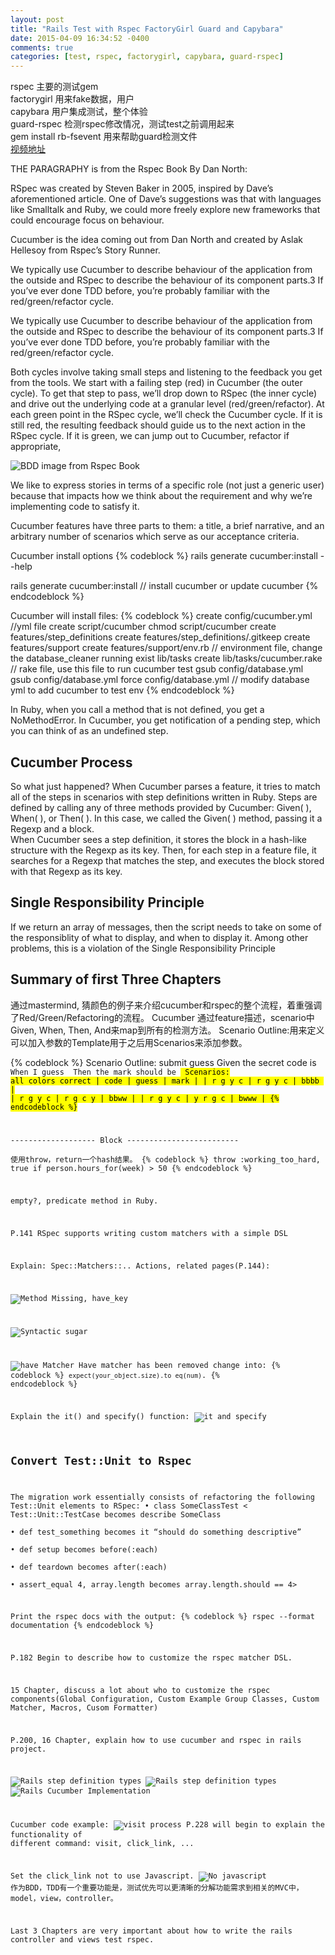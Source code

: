 ```yaml
---
layout: post
title: "Rails Test with Rspec FactoryGirl Guard and Capybara"
date: 2015-04-09 16:34:52 -0400
comments: true
categories: [test, rspec, factorygirl, capybara, guard-rspec]
---
```


rspec                   主要的测试gem   
factorygirl             用来fake数据，用户  
capybara                用户集成测试，整个体验  
guard-rspec             检测rspec修改情况，测试test之前调用起来  
gem install rb-fsevent  用来帮助guard检测文件  
[视频地址](http://railscasts.com/episodes/275-how-i-test)

THE PARAGRAPHY is from the Rspec Book By Dan North:

RSpec was created by Steven Baker in 2005, inspired by Dave’s aforementioned
article. One of Dave’s suggestions was that with languages
like Smalltalk and Ruby, we could more freely explore new frameworks
that could encourage focus on behaviour.  

Cucumber is the idea coming out from Dan North and created by Aslak Hellesoy from Rspec’s
Story Runner.       

We typically use Cucumber to describe behaviour of the application
from the outside and RSpec to describe the behaviour of its component
parts.3 If you’ve ever done TDD before, you’re probably familiar with
the red/green/refactor cycle.  

We typically use Cucumber to describe behaviour of the application
from the outside and RSpec to describe the behaviour of its component
parts.3 If you’ve ever done TDD before, you’re probably familiar with
the red/green/refactor cycle.  

Both cycles involve taking small steps and listening to the feedback
you get from the tools. We start with a failing step (red) in Cucumber
(the outer cycle). To get that step to pass, we’ll drop down to RSpec
(the inner cycle) and drive out the underlying code at a granular level
(red/green/refactor).
At each green point in the RSpec cycle, we’ll check the Cucumber cycle.
If it is still red, the resulting feedback should guide us to the next action
in the RSpec cycle. If it is green, we can jump out to Cucumber, refactor
if appropriate,  

![BDD image from Rspec Book](http://s3.postimg.org/o40nfkyy9/bdd.png)  

We like to express
stories in terms of a specific role (not just a generic user) because that
impacts how we think about the requirement and why we’re implementing
code to satisfy it.  

Cucumber features have three parts to them: a title, a brief narrative,
and an arbitrary number of scenarios which serve as our acceptance
criteria.  

Cucumber install options
{% codeblock %}
rails generate cucumber:install --help

rails generate cucumber:install                 // install cucumber or update cucumber
{% endcodeblock %}

Cucumber will install files:
{% codeblock %}
 create  config/cucumber.yml                    //yml file
 create  script/cucumber
 chmod  script/cucumber
 create  features/step_definitions
 create  features/step_definitions/.gitkeep
 create  features/support
 create  features/support/env.rb                // environment file, change the database_cleaner running
 exist  lib/tasks
 create  lib/tasks/cucumber.rake                // rake file, use this file to run cucumber test
 gsub  config/database.yml
 gsub  config/database.yml
 force  config/database.yml                     // modify database yml to add cucumber to test env
{% endcodeblock %}

In Ruby, when you call
a method that is not defined, you get a NoMethodError. In Cucumber,
you get notification of a pending step, which you can think of as an
undefined step.  

## Cucumber Process
So what just happened? When Cucumber parses a feature, it tries
to match all of the steps in scenarios with step definitions written in
Ruby. Steps are defined by calling any of three methods provided by
Cucumber: Given( ), When( ), or Then( ). In this case, we called the Given( )
method, passing it a Regexp and a block.  
When Cucumber sees a step definition, it stores the block in a hash-like
structure with the Regexp as its key. Then, for each step in a feature
file, it searches for a Regexp that matches the step, and executes the
block stored with that Regexp as its key.  


## Single Responsibility Principle
If we return an array of messages, then the script needs to take on some
of the responsiblity of what to display, and when to display it. Among
other problems, this is a violation of the Single Responsibility Principle  

## Summary of first Three Chapters

通过mastermind, 猜颜色的例子来介绍cucumber和rspec的整个流程，着重强调了Red/Green/Refactoring的流程。
Cucumber 通过feature描述，scenario中Given, When, Then, And来map到所有的检测方法。
Scenario Outline:用来定义可以加入参数的Template用于之后用Scenarios来添加参数。  

{% codeblock %}
Scenario Outline: submit guess
Given the secret code is <code>
When I guess <guess>
Then the mark should be <mark>
Scenarios: all colors correct
| code    | guess   | mark |
| r g y c | r g y c | bbbb |
| r g y c | r g c y | bbww |
| r g y c | y r g c | bwww |
{% endcodeblock %}

------------------- Block -------------------------  
使用throw，return一个hash结果。
{% codeblock %}
throw :working_too_hard, true if person.hours_for(week) > 50
{% endcodeblock %}

empty?, predicate method in Ruby.  

P.141 RSpec supports writing custom matchers with a simple DSL  

Explain: Spec::Matchers::.. Actions, related pages(P.144):  

![Method Missing, have_key](http://s17.postimg.org/oskd2t5m5/method_missing.png)  

![Syntactic sugar](http://s22.postimg.org/5dr8bwe8f/pure_syntactic_sugar.png)  

![have Matcher](http://s30.postimg.org/o4y0x18xb/have_matcher.png)
Have matcher has been removed change into:
{% codeblock %}
`expect(your_object.size).to eq(num)`.
{% endcodeblock %}

Explain the it() and specify() function:
![it and specify](http://i.snag.gy/fRpMp.jpg)


## Convert Test::Unit to Rspec
The migration work essentially consists of refactoring the following Test::Unit
elements to RSpec:
• class SomeClassTest < Test::Unit::TestCase becomes describe SomeClass  
• def test_something becomes it “should do something descriptive”  
• def setup becomes before(:each)  
• def teardown becomes after(:each)  
• assert_equal 4, array.length becomes array.length.should == 4>  

Print the rspec docs with the output:
{% codeblock %}
  rspec --format documentation
{% endcodeblock %}

P.182 Begin to describe how to customize the rspec matcher DSL.  

15 Chapter, discuss a lot about who to customize the rspec components(Global Configuration, Custom Example Group Classes, Custom Matcher, Macros, Cusom Formatter)  

P.200, 16 Chapter, explain how to use cucumber and rspec in rails project.  

![Rails step definition types](http://i.snag.gy/hDzSF.jpg)
![Rails step definition types](http://i.snag.gy/IAQG2.jpg)
![Rails Cucumber Implementation](http://i.snag.gy/b1bRy.jpg)

Cucumber code example:
![visit process](http://i.snag.gy/Wsm3k.jpg)
P.228 will begin to explain the functionality of different command: visit, click_link, ...  

Set the click_link not to use Javascript.
![No javascript](http://i.snag.gy/poaGy.jpg)
作为BDD，TDD有一个重要功能是，测试优先可以更清晰的分解功能需求到相关的MVC中，model，view，controller。  

Last 3 Chapters are very important about how to write the rails controller and views test rspec.  








